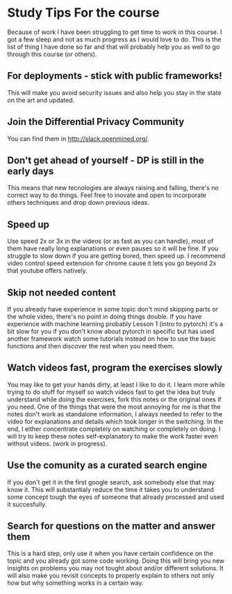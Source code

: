 # Study Tips For the course

Because of work I have been struggling to get time to work in this course. I got a few sleep and not as much progress as I would love to do. This is the list of thing I have done so far and that will probably help you as well to go through this course (or others).

## For deployments - stick with public frameworks!

This will make you avoid security issues and also help you stay in the state on the art and updated.

## Join the Differential Privacy Community

You can find them in http://slack.openmined.org/.

## Don't get ahead of yourself - DP is still in the early days

This means that new tecnologies are always raising and falling, there's no correct way to do things. Feel free to inovate and open to incorporate others techniques and drop down previous ideas.

## Speed up

Use speed 2x or 3x in the videos (or as fast as you can handle), most of them have really long explanations or even pauses so it will be fine. If you struggle to slow down if you are getting bored, then speed up. I recommend video control speed extension for chrome cause it lets you go beyond 2x that youtube offers natively.

## Skip not needed content

If you already have experience in some topic don't mind skipping parts or the whole video, there's no point in doing things double. If you have experience with machine learning probably Lesson 1 (intro to pytorch) it's a bit slow for you if you don't know about pytorch in specific but has used another framework watch some tutorials instead on how to use the basic functions and then discover the rest when you need them.

## Watch videos fast, program the exercises slowly

You may like to get your hands dirty, at least I like to do it. I learn more while trying to do stuff for myself so watch videos fast to get the idea but truly understand while doing the exercises, fork this notes or the original ones if you need. One of the things that were the most annoying for me is that the notes don't work as standalone information, I always needed to refer to the video for explanations and details which took longer in the switching. In the end, I either concentrate completely on watching or completely on doing. I will try to keep these notes self-explanatory to make the work faster even without videos. (work in progress).

## Use the comunity as a curated search engine

If you don't get it in the first google search, ask somebody else that may know it. This will substantialy reduce the time it takes you to understand some concept tough the eyes of someone that already processed and used it succesfully.

## Search for questions on the matter and answer them

This is a hard step, only use it when you have certain confidence on the topic and you already got some code working. Doing this will bring you new insights on problems you may not tought about and/or different solutions. It will also make you revisit concepts to properly explain to others not only how but why something works in a certain way.
